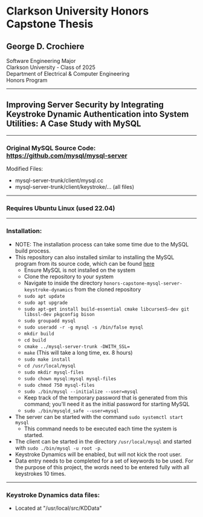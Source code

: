 # Clarkson University Honors Capstone Thesis
## George D. Crochiere
Software Engineering Major<br/>
Clarkson University - Class of 2025<br/>
Department of Electrical & Computer Engineering<br/>
Honors Program<br/>

---

## Improving Server Security by Integrating Keystroke Dynamic Authentication into System Utilities: A Case Study with MySQL

---
### Original MySQL Source Code: https://github.com/mysql/mysql-server
Modified Files:
 - mysql-server-trunk/client/mysql.cc
 - mysql-server-trunk/client/keystroke/... (all files)
---
### Requires Ubuntu Linux (used 22.04)
---

### Installation:
- NOTE: The installation process can take some time due to the MySQL build process.
- This repository can also installed similar to installing the MySQL program from its source code, which can be found [here](https://dev.mysql.com/doc/refman/8.4/en/installing-source-distribution.html)
  - Ensure MySQL is not installed on the system
  - Clone the repository to your system
  - Navigate to inside the directory ```honors-capstone-mysql-server-keystroke-dynamics``` from the cloned repository
  - ```sudo apt update```
  - ```sudo apt upgrade```
  - ```sudo apt-get install build-essential cmake libcurses5-dev git libssl-dev pkgconfig bison```
  - ```sudo groupadd mysql```
  - ```sudo useradd -r -g mysql -s /bin/false mysql```
  - ```mkdir build```
  - ```cd build```
  - ```cmake ../mysql-server-trunk -DWITH_SSL=```
  - ```make``` (This will take a long time, ex. 8 hours)
  - ```sudo make install```
  - ```cd /usr/local/mysql```
  - ```sudo mkdir mysql-files```
  - ```sudo chown mysql:mysql mysql-files```
  - ```sudo chmod 750 mysql-files```
  - ```sudo ./bin/mysql --initialize --user=mysql```
  - Keep track of the temporary password that is generated from this command; you'll need it as the initial password for starting MySQL
  - ```sudo ./bin/mysqld_safe --user=mysql```
- The server can be started with the command ```sudo systemctl start mysql```
  - This command needs to be executed each time the system is started.
- The client can be started in the directory ```/usr/local/mysql``` and started with ```sudo ./bin/mysql -u root -p```.
- Keystroke Dynamics will be enabled, but will not kick the root user.
- Data entry needs to be completed for a set of keywords to be used. For the purpose of this project, the words need to be entered fully with all keystrokes 10 times.

---
### Keystroke Dynamics data files:
- Located at "/usr/local/src/KDData"
